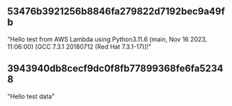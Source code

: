 ## 53476b3921256b8846fa279822d7192bec9a49fb

"Hello test from AWS Lambda using Python3.11.6 (main, Nov 16 2023, 11:06:00) [GCC 7.3.1 20180712 (Red Hat 7.3.1-17)]!"

## 3943940db8cecf9dc0f8fb77899368fe6fa52348

"Hello test data"
